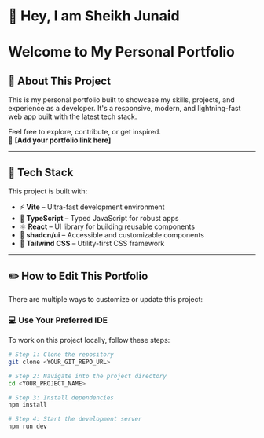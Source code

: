 # 👋 Hey, I am Sheikh Junaid

# Welcome to My Personal Portfolio

## 📌 About This Project

This is my personal portfolio built to showcase my skills, projects, and experience as a developer. It's a responsive, modern, and lightning-fast web app built with the latest tech stack.

Feel free to explore, contribute, or get inspired.  
🔗 **[Add your portfolio link here]**

---

## 🚀 Tech Stack

This project is built with:

- ⚡ **Vite** – Ultra-fast development environment
- 🧠 **TypeScript** – Typed JavaScript for robust apps
- ⚛️ **React** – UI library for building reusable components
- 🎨 **shadcn/ui** – Accessible and customizable components
- 💨 **Tailwind CSS** – Utility-first CSS framework

---

## ✏️ How to Edit This Portfolio

There are multiple ways to customize or update this project:

### 💻 Use Your Preferred IDE

To work on this project locally, follow these steps:

```bash
# Step 1: Clone the repository
git clone <YOUR_GIT_REPO_URL>

# Step 2: Navigate into the project directory
cd <YOUR_PROJECT_NAME>

# Step 3: Install dependencies
npm install

# Step 4: Start the development server
npm run dev

